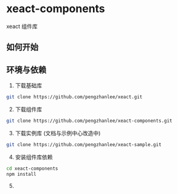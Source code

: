 # xeact-components

xeact 组件库

如何开始
----

## 环境与依赖

1. 下载基础库

```bash
git clone https://github.com/pengzhanlee/xeact.git
```

2. 下载组件库

```bash
git clone https://github.com/pengzhanlee/xeact-components.git
```

3. 下载实例库 (文档与示例中心改造中)

```bash
git clone https://github.com/pengzhanlee/xeact-sample.git
```

4. 安装组件库依赖

```bash
cd xeact-components
npm install
```

5.
